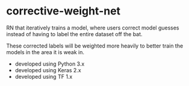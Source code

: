 # corrective-weight-net
RN that iteratively trains a model, where users correct model guesses instead of having to label the entire dataset off the bat.

These corrected labels will be weighted more heavily to better train the models in the area it is weak in.

* developed using Python 3.x
* developed using Keras 2.x
* developed using TF 1.x
